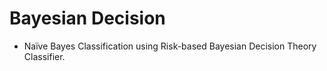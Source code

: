 # Bayesian Decision
  
   - Naïve Bayes Classification using Risk-based Bayesian Decision Theory Classifier.
